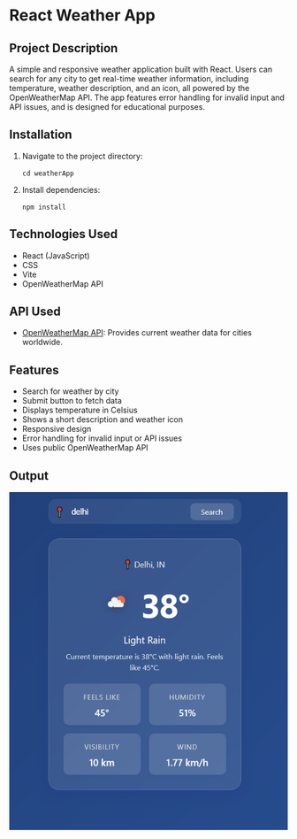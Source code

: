 # React Weather App

## Project Description
A simple and responsive weather application built with React. Users can search for any city to get real-time weather information, including temperature, weather description, and an icon, all powered by the OpenWeatherMap API. The app features error handling for invalid input and API issues, and is designed for educational purposes.

## Installation

1. Navigate to the project directory:
   ```
   cd weatherApp
   ```
2. Install dependencies:
   ```
   npm install
   ```


## Technologies Used
- React (JavaScript)
- CSS
- Vite
- OpenWeatherMap API

## API Used
- [OpenWeatherMap API](https://openweathermap.org/api): Provides current weather data for cities worldwide.

## Features
- Search for weather by city
- Submit button to fetch data
- Displays temperature in Celsius
- Shows a short description and weather icon
- Responsive design
- Error handling for invalid input or API issues
- Uses public OpenWeatherMap API

## Output
![App Output](public/Screenshot%202025-07-12%20at%2017-31-41%20Vite%20React.png)

